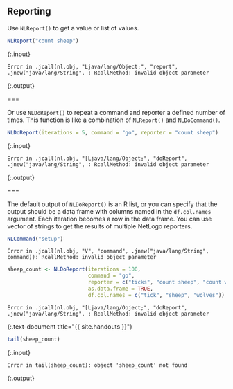 ---
---

## Reporting

Use `NLReport()` to get a value or list of values.


~~~r
NLReport("count sheep")
~~~
{:.input}
~~~
Error in .jcall(nl.obj, "Ljava/lang/Object;", "report", .jnew("java/lang/String", : RcallMethod: invalid object parameter
~~~
{:.output}

===

Or use `NLDoReport()` to repeat a command and reporter a defined number of times. This function is like a combination of `NLReport()` and `NLDoCommand()`.


~~~r
NLDoReport(iterations = 5, command = "go", reporter = "count sheep")
~~~
{:.input}
~~~
Error in .jcall(nl.obj, "[Ljava/lang/Object;", "doReport", .jnew("java/lang/String", : RcallMethod: invalid object parameter
~~~
{:.output}

===

The default output of `NLDoReport()` is an R list, or you can specify that the output should be a data frame with columns named in the `df.col.names` argument. Each iteration becomes a row in the data frame. You can use vector of strings to get the results of multiple NetLogo reporters. 


~~~r
NLCommand("setup")
~~~

~~~
Error in .jcall(nl.obj, "V", "command", .jnew("java/lang/String", command)): RcallMethod: invalid object parameter
~~~

~~~r
sheep_count <- NLDoReport(iterations = 100, 
                          command = "go", 
                          reporter = c("ticks", "count sheep", "count wolves"),
                          as.data.frame = TRUE,
                          df.col.names = c("tick", "sheep", "wolves"))
~~~

~~~
Error in .jcall(nl.obj, "[Ljava/lang/Object;", "doReport", .jnew("java/lang/String", : RcallMethod: invalid object parameter
~~~
{:.text-document title="{{ site.handouts }}"}


~~~r
tail(sheep_count)
~~~
{:.input}
~~~
Error in tail(sheep_count): object 'sheep_count' not found
~~~
{:.output}

